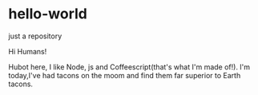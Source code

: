 # hello-world
just a repository

Hi Humans!

Hubot here, I like Node, js and Coffeescript(that's what I'm made of!).
I'm today,I've had tacons on the moom and find them far superior to Earth tacons.
